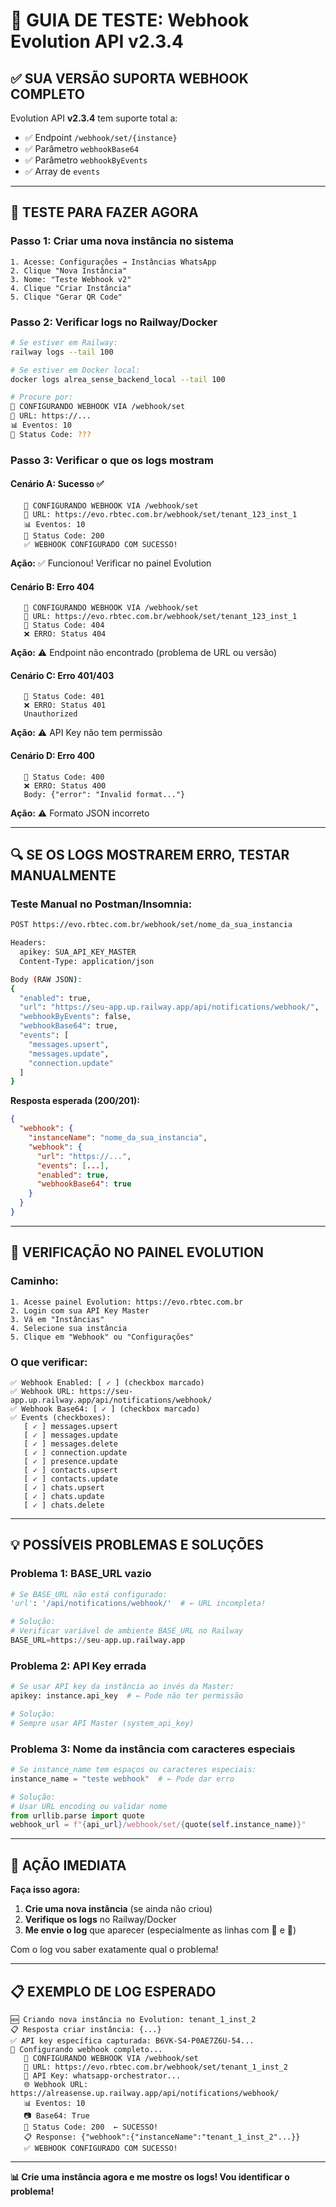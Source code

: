 # 🧪 GUIA DE TESTE: Webhook Evolution API v2.3.4

## ✅ **SUA VERSÃO SUPORTA WEBHOOK COMPLETO**

Evolution API **v2.3.4** tem suporte total a:
- ✅ Endpoint `/webhook/set/{instance}`
- ✅ Parâmetro `webhookBase64`
- ✅ Parâmetro `webhookByEvents`
- ✅ Array de `events`

---

## 🧪 **TESTE PARA FAZER AGORA**

### **Passo 1: Criar uma nova instância no sistema**

```
1. Acesse: Configurações → Instâncias WhatsApp
2. Clique "Nova Instância"
3. Nome: "Teste Webhook v2"
4. Clique "Criar Instância"
5. Clique "Gerar QR Code"
```

### **Passo 2: Verificar logs no Railway/Docker**

```bash
# Se estiver em Railway:
railway logs --tail 100

# Se estiver em Docker local:
docker logs alrea_sense_backend_local --tail 100

# Procure por:
🔧 CONFIGURANDO WEBHOOK VIA /webhook/set
📍 URL: https://...
📊 Eventos: 10
📡 Status Code: ???
```

### **Passo 3: Verificar o que os logs mostram**

#### **Cenário A: Sucesso ✅**
```
   🔧 CONFIGURANDO WEBHOOK VIA /webhook/set
   📍 URL: https://evo.rbtec.com.br/webhook/set/tenant_123_inst_1
   📊 Eventos: 10
   📡 Status Code: 200
   ✅ WEBHOOK CONFIGURADO COM SUCESSO!
```
**Ação:** ✅ Funcionou! Verificar no painel Evolution

#### **Cenário B: Erro 404**
```
   🔧 CONFIGURANDO WEBHOOK VIA /webhook/set
   📍 URL: https://evo.rbtec.com.br/webhook/set/tenant_123_inst_1
   📡 Status Code: 404
   ❌ ERRO: Status 404
```
**Ação:** ⚠️ Endpoint não encontrado (problema de URL ou versão)

#### **Cenário C: Erro 401/403**
```
   📡 Status Code: 401
   ❌ ERRO: Status 401
   Unauthorized
```
**Ação:** ⚠️ API Key não tem permissão

#### **Cenário D: Erro 400**
```
   📡 Status Code: 400
   ❌ ERRO: Status 400
   Body: {"error": "Invalid format..."}
```
**Ação:** ⚠️ Formato JSON incorreto

---

## 🔍 **SE OS LOGS MOSTRAREM ERRO, TESTAR MANUALMENTE**

### **Teste Manual no Postman/Insomnia:**

```bash
POST https://evo.rbtec.com.br/webhook/set/nome_da_sua_instancia

Headers:
  apikey: SUA_API_KEY_MASTER
  Content-Type: application/json

Body (RAW JSON):
{
  "enabled": true,
  "url": "https://seu-app.up.railway.app/api/notifications/webhook/",
  "webhookByEvents": false,
  "webhookBase64": true,
  "events": [
    "messages.upsert",
    "messages.update",
    "connection.update"
  ]
}
```

**Resposta esperada (200/201):**
```json
{
  "webhook": {
    "instanceName": "nome_da_sua_instancia",
    "webhook": {
      "url": "https://...",
      "events": [...],
      "enabled": true,
      "webhookBase64": true
    }
  }
}
```

---

## 🎯 **VERIFICAÇÃO NO PAINEL EVOLUTION**

### **Caminho:**
```
1. Acesse painel Evolution: https://evo.rbtec.com.br
2. Login com sua API Key Master
3. Vá em "Instâncias"
4. Selecione sua instância
5. Clique em "Webhook" ou "Configurações"
```

### **O que verificar:**
```
✅ Webhook Enabled: [ ✓ ] (checkbox marcado)
✅ Webhook URL: https://seu-app.up.railway.app/api/notifications/webhook/
✅ Webhook Base64: [ ✓ ] (checkbox marcado)
✅ Events (checkboxes):
   [ ✓ ] messages.upsert
   [ ✓ ] messages.update
   [ ✓ ] messages.delete
   [ ✓ ] connection.update
   [ ✓ ] presence.update
   [ ✓ ] contacts.upsert
   [ ✓ ] contacts.update
   [ ✓ ] chats.upsert
   [ ✓ ] chats.update
   [ ✓ ] chats.delete
```

---

## 💡 **POSSÍVEIS PROBLEMAS E SOLUÇÕES**

### **Problema 1: BASE_URL vazio**
```python
# Se BASE_URL não está configurado:
'url': '/api/notifications/webhook/'  # ← URL incompleta!

# Solução:
# Verificar variável de ambiente BASE_URL no Railway
BASE_URL=https://seu-app.up.railway.app
```

### **Problema 2: API Key errada**
```python
# Se usar API key da instância ao invés da Master:
apikey: instance.api_key  # ← Pode não ter permissão

# Solução:
# Sempre usar API Master (system_api_key)
```

### **Problema 3: Nome da instância com caracteres especiais**
```python
# Se instance_name tem espaços ou caracteres especiais:
instance_name = "teste webhook"  # ← Pode dar erro

# Solução:
# Usar URL encoding ou validar nome
from urllib.parse import quote
webhook_url = f"{api_url}/webhook/set/{quote(self.instance_name)}"
```

---

## 🚀 **AÇÃO IMEDIATA**

**Faça isso agora:**

1. **Crie uma nova instância** (se ainda não criou)
2. **Verifique os logs** no Railway/Docker
3. **Me envie o log** que aparecer (especialmente as linhas com 🔧 e 📡)

Com o log vou saber exatamente qual o problema!

---

## 📋 **EXEMPLO DE LOG ESPERADO**

```
🆕 Criando nova instância no Evolution: tenant_1_inst_2
📋 Resposta criar instância: {...}
✅ API key específica capturada: B6VK-S4-P0AE7Z6U-54...
🔧 Configurando webhook completo...
   🔧 CONFIGURANDO WEBHOOK VIA /webhook/set
   📍 URL: https://evo.rbtec.com.br/webhook/set/tenant_1_inst_2
   🔑 API Key: whatsapp-orchestrator...
   🌐 Webhook URL: https://alreasense.up.railway.app/api/notifications/webhook/
   📊 Eventos: 10
   📷 Base64: True
   📡 Status Code: 200  ← SUCESSO!
   📋 Response: {"webhook":{"instanceName":"tenant_1_inst_2"...}}
   ✅ WEBHOOK CONFIGURADO COM SUCESSO!
```

---

**📊 Crie uma instância agora e me mostre os logs! Vou identificar o problema!**



